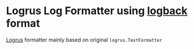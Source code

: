 # Logrus Log Formatter using [logback](https://logback.qos.ch/) format

[Logrus](https://github.com/sirupsen/logrus) formatter mainly based on original `logrus.TextFormatter`